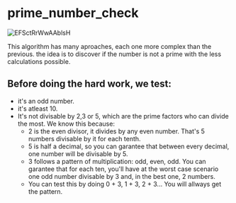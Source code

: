 # prime_number_check

![EFSctRrWwAAblsH](https://github.com/JeffVenancius/prime_number_check/assets/43701418/093a2520-aca1-4ac3-a2d0-412b7a7811c3)

This algorithm has many aproaches, each one more complex than the previous.
the idea is to discover if the number is not a prime with the less calculations possible.

## Before doing the hard work, we test:
- it's an odd number.
- it's atleast 10.
- It's not divisable by 2,3 or 5, which are the prime factors who can divide the most. We know this because:
    - 2 is the even divisor, it divides by any even number. That's 5 numbers divisable by it for each tenth.
    - 5 is half a decimal, so you can garantee that between every decimal, one number will be divisable by 5.
    - 3 follows a pattern of multiplication: odd, even, odd. You can garantee that for each ten, you'll have at the worst case scenario one odd number divisable by 3 and, in the best one, 2 numbers. 
    - You can test this by doing 0 + 3, 1 + 3, 2 + 3... You will allways get the pattern.
